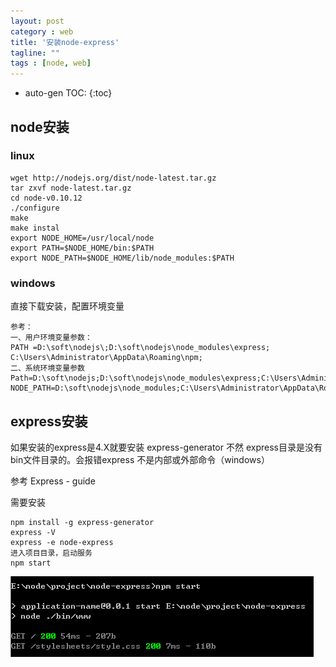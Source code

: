 ```yaml
---
layout: post
category : web
title: '安装node-express'
tagline: ""
tags : [node, web]
---
```


* auto-gen TOC:
{:toc}

## node安装

### linux

	wget http://nodejs.org/dist/node-latest.tar.gz
	tar zxvf node-latest.tar.gz
	cd node-v0.10.12
	./configure
	make
	make instal
	export NODE_HOME=/usr/local/node
	export PATH=$NODE_HOME/bin:$PATH  
	export NODE_PATH=$NODE_HOME/lib/node_modules:$PATH

<!--break-->

### windows

直接下载安装，配置环境变量
	
	参考：
	一、用户环境变量参数：
	PATH =D:\soft\nodejs\;D:\soft\nodejs\node_modules\express; C:\Users\Administrator\AppData\Roaming\npm;
	二、系统环境变量参数
	Path=D:\soft\nodejs;D:\soft\nodejs\node_modules\express;C:\Users\Administrator\AppData\Roaming\npm;
	NODE_PATH=D:\soft\nodejs\node_modules;C:\Users\Administrator\AppData\Roaming\npm;

## express安装 

如果安装的express是4.X就要安装 express-generator 不然 express目录是没有bin文件目录的。会报错express 不是内部或外部命令（windows）

参考 Express - guide

需要安装 

	npm install -g express-generator
	express -V
	express -e node-express
	进入项目目录，启动服务
	npm start

![express](/images/201408/express20140809.png)




